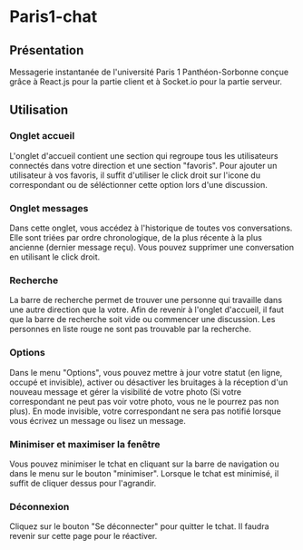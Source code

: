 # Paris1-chat

## Présentation

Messagerie instantanée de l'université Paris 1 Panthéon-Sorbonne conçue grâce à React.js pour la partie client et à Socket.io pour la partie serveur.

## Utilisation

### Onglet accueil

L'onglet d'accueil contient une section qui regroupe tous les utilisateurs connectés dans votre direction et une section "favoris". Pour ajouter un utilisateur à vos favoris, il suffit d'utiliser le click droit sur l'icone du correspondant ou de séléctionner cette option lors d'une discussion.

### Onglet messages

Dans cette onglet, vous accédez à l'historique de toutes vos conversations. Elle sont triées par ordre chronologique, de la plus récente à la plus ancienne (dernier message reçu). Vous pouvez supprimer une conversation en utilisant le click droit.

### Recherche

La barre de recherche permet de trouver une personne qui travaille dans une autre direction que la votre. Afin de revenir à l'onglet d'accueil, il faut que la barre de recherche soit vide ou commencer une discussion. Les personnes en liste rouge ne sont pas trouvable par la recherche.

### Options

Dans le menu "Options", vous pouvez mettre à jour votre statut (en ligne, occupé et invisible), activer ou désactiver les bruitages à la réception d'un nouveau message et gérer la visibilité de votre photo (Si votre correspondant ne peut pas voir votre photo, vous ne le pourrez pas non plus). En mode invisible, votre correspondant ne sera pas notifié lorsque vous écrivez un message ou lisez un message.

### Minimiser et maximiser la fenêtre

Vous pouvez minimiser le tchat en cliquant sur la barre de navigation ou dans le menu sur le bouton "minimiser". Lorsque le tchat est minimisé, il suffit de cliquer dessus pour l'agrandir.

### Déconnexion

Cliquez sur le bouton "Se déconnecter" pour quitter le tchat. Il faudra revenir sur cette page pour le réactiver.

